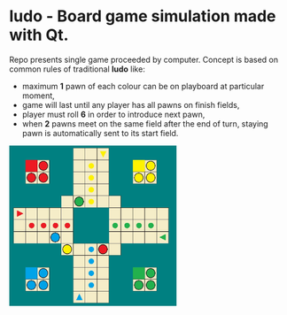 # ludo - Board game simulation made with Qt.

Repo presents single game proceeded by computer. Concept is based on common rules of traditional <b>ludo</b> like:
* maximum <b>1</b> pawn of each colour can be on playboard at particular moment,
* game will last until any player has all pawns on finish fields,
* player must roll <b>6</b> in order to introduce next pawn,
* when <b>2</b> pawns meet on the same field after the end of turn, staying pawn is automatically sent to its start field.

<img src="img/ludo.JPG" width="60%" length="60%">
